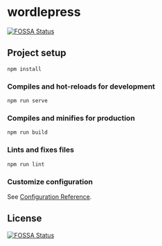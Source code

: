 # wordlepress
[![FOSSA Status](https://app.fossa.com/api/projects/git%2Bgithub.com%2FMarkussLugia%2FWordlePress.svg?type=shield)](https://app.fossa.com/projects/git%2Bgithub.com%2FMarkussLugia%2FWordlePress?ref=badge_shield)


## Project setup
```
npm install
```

### Compiles and hot-reloads for development
```
npm run serve
```

### Compiles and minifies for production
```
npm run build
```

### Lints and fixes files
```
npm run lint
```

### Customize configuration
See [Configuration Reference](https://cli.vuejs.org/config/).


## License
[![FOSSA Status](https://app.fossa.com/api/projects/git%2Bgithub.com%2FMarkussLugia%2FWordlePress.svg?type=large)](https://app.fossa.com/projects/git%2Bgithub.com%2FMarkussLugia%2FWordlePress?ref=badge_large)